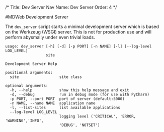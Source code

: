 /*
Title: Dev Server
Nav Name: Dev Server
Order: 4
*/

#MDWeb Development Server

The `dev_server` script starts a minimal development server which is based on
the Werkzeug (WSGI) server. This is not for production use and will perform
abysmally under even trivial loads.

    usage: dev_server [-h] [-d] [-p PORT] [-n NAME] [-l] [--log-level LOG_LEVEL]
                      site
    
    Development Server Help
    
    positional arguments:
      site                  site class
    
    optional arguments:
      -h, --help            show this help message and exit
      -d, --debug           run in debug mode (for use with PyCharm)
      -p PORT, --port PORT  port of server (default:5000)
      -n NAME, --name NAME  application name
      -l, --list-sites      list available applications
      --log-level LOG_LEVEL
                            logging level ('CRITICAL', 'ERROR, 'WARNING','INFO',
                            'DEBUG', 'NOTSET')

